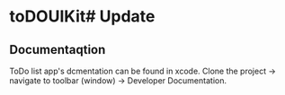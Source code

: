 # toDOUIKit# Update
## Documentaqtion 
ToDo list app's dcmentation can be found in xcode. Clone the project -> navigate to toolbar (window) -> Developer Documentation.
